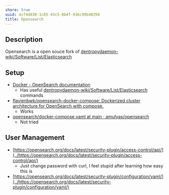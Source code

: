 ```yaml
---
share: true
uuid: 4cf4d838-1c65-43c5-8b4f-936c99b48350
title: Opensearch
---
```

## Description

Opensearch is a open souce fork of [dentropydaemon-wiki/Software/List/Elasticsearch](../dentropydaemon-wiki/Software/List/Elasticsearch)


## Setup

* [Docker - OpenSearch documentation](https://opensearch.org/docs/latest/opensearch/install/docker/)
  * Has useful [dentropydaemon-wiki/Software/List/Elasticsearch](../dentropydaemon-wiki/Software/List/Elasticsearch) commands
* [flavienbwk/opensearch-docker-compose: Dockerized cluster architecture for OpenSearch with compose.](https://github.com/flavienbwk/opensearch-docker-compose)
  * Works
* [opensearch/docker-compose.yaml at main · amulyas/opensearch](https://github.com/amulyas/opensearch/blob/main/docker-compose.yaml)
  * Not tried

## User Management

* [https://opensearch.org/docs/latest/security-plugin/access-control/api/](../https://opensearch.org/docs/latest/security-plugin/access-control/api/)
  * Just change password with curl, I feel stupid after learning how easy this is
* [https://opensearch.org/docs/latest/security-plugin/configuration/yaml/](../https://opensearch.org/docs/latest/security-plugin/configuration/yaml/)